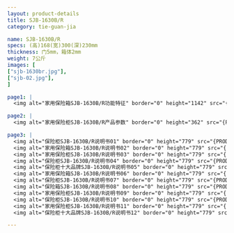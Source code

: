 ```yaml
---
layout: product-details
title: SJB-1630B/R
category: tie-guan-jia

name: SJB-1630B/R
specs: (高)168(宽)300(深)230mm
thickness: 门5mm，箱体2mm
weight: 7公斤
images: [
["sjb-1630br.jpg"],
["sjb-02.jpg"],
]

page1: |
  <img alt="家用保险箱SJB-1630B/R功能特征" border="0" height="1142" src="{PRODUCT_IMAGES}products/sjb-gn.jpg" width="538" />

page2: |
  <img alt="家用保险柜SJB-1630B/R产品参数" border="0" height="362" src="{PRODUCT_IMAGES}products/sjb-cpcs.jpg" width="538" />

page3: |
  <img alt="保险柜SJB-1630B/R说明书01" border="0" height="779" src="{PRODUCT_IMAGES}products/sjb-sm01.jpg" width="528" /><br />
  <img alt="家用保险箱SJB-1630B/R说明书02" border="0" height="779" src="{PRODUCT_IMAGES}products/sjb-sm02.jpg" width="528" /><br />
  <img alt="家用保险柜SJB-1630B/R说明书03" border="0" height="779" src="{PRODUCT_IMAGES}products/sjb-sm03.jpg" width="528" /><br />
  <img alt="保险柜SJB-1630B/R说明书04" border="0" height="779" src="{PRODUCT_IMAGES}products/sjb-sm04.jpg" width="528" /><br />
  <img alt="保险柜十大品牌SJB-1630B/R说明书05" border="0" height="779" src="{PRODUCT_IMAGES}products/sjb-sm05.jpg" width="528" /><br />
  <img alt="家用保险箱SJB-1630B/R说明书06" border="0" height="779" src="{PRODUCT_IMAGES}products/sjb-sm06.jpg" width="528" /><br />
  <img alt="保险柜SJB-1630B/R说明书07" border="0" height="779" src="{PRODUCT_IMAGES}products/sjb-sm07.jpg" width="528" /><br />
  <img alt="保险箱SJB-1630B/R说明书08" border="0" height="779" src="{PRODUCT_IMAGES}products/sjb-sm08.jpg" width="528" /><br />
  <img alt="家用保险柜SJB-1630B/R说明书09" border="0" height="779" src="{PRODUCT_IMAGES}products/sjb-sm09.jpg" width="528" /><br />
  <img alt="保险柜SJB-1630B/R说明书10" border="0" height="779" src="{PRODUCT_IMAGES}products/sjb-sm10.jpg" width="528" /><br />
  <img alt="家用保险柜SJB-1630B/R说明书11" border="0" height="779" src="{PRODUCT_IMAGES}products/sjb-sm11.jpg" width="528" /><br />
  <img alt="保险柜十大品牌SJB-1630B/R说明书12" border="0" height="779" src="{PRODUCT_IMAGES}products/sjb-sm12.jpg" width="528" />

---
```

